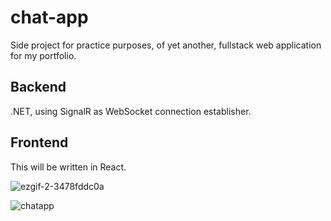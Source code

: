 # chat-app
Side project for practice purposes, of yet another, fullstack web application for my portfolio.

## Backend
.NET, using SignalR as WebSocket connection establisher.

## Frontend
This will be written in React.

![ezgif-2-3478fddc0a](https://github.com/user-attachments/assets/1a414542-09bc-45e9-affb-b957fb2fae02)


![chatapp](https://github.com/user-attachments/assets/5be0cb5d-8c70-4c68-ab91-194b1c5a4a02)

